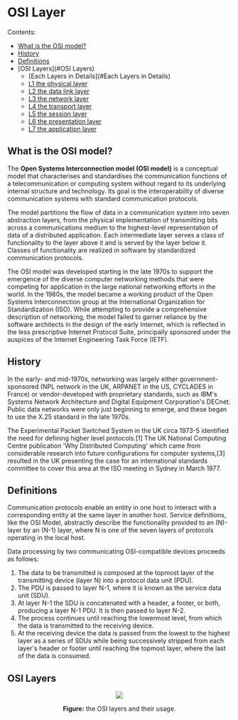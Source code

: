 # OSI Layer
Contents:
- [What is the OSI model?](#what-is-the-osi-model)
- [History](#History)
- [Definitions](#Definitions)
- [OSI Layers](#OSI Layers)
  - [Each Layers in Details](#Each Layers in Details)
   - [L1 the physical layer](#l1-the-physical-layer)
   - [L2 the data link layer](#l2-the-data-link-layer)
   - [L3 the network layer](#l3-the-network-layer)
   - [L4 the transport layer](#l4-the-transport-layer)
   - [L5 the session layer](#l5-the-session-layer)
   - [L6 the presentation layer](#l6-the-presentation-layer)
   - [L7 the application layer](#l7-the-application-layer)
## What is the OSI model?

The **Open Systems Interconnection model (OSI model)** is a conceptual model that characterises and standardises the communication functions of a telecommunication or computing system without regard to its underlying internal structure and technology. Its goal is the interoperability of diverse communication systems with standard communication protocols.

The model partitions the flow of data in a communication system into seven abstraction layers, from the physical implementation of transmitting bits across a communications medium to the highest-level representation of data of a distributed application. Each intermediate layer serves a class of functionality to the layer above it and is served by the layer below it. Classes of functionality are realized in software by standardized communication protocols.
    
The OSI model was developed starting in the late 1970s to support the emergence of the diverse computer networking methods that were competing for application in the large national networking efforts in the world. In the 1980s, the model became a working product of the Open Systems Interconnection group at the International Organization for Standardization (ISO). While attempting to provide a comprehensive description of networking, the model failed to garner reliance by the software architects in the design of the early Internet, which is reflected in the less prescriptive Internet Protocol Suite, principally sponsored under the auspices of the Internet Engineering Task Force (IETF).

## History

In the early- and mid-1970s, networking was largely either government-sponsored (NPL network in the UK, ARPANET in the US, CYCLADES in France) or vendor-developed with proprietary standards, such as IBM's Systems Network Architecture and Digital Equipment Corporation's DECnet. Public data networks were only just beginning to emerge, and these began to use the X.25 standard in the late 1970s.

The Experimental Packet Switched System in the UK circa 1973-5 identified the need for defining higher level protocols.[1] The UK National Computing Centre publication 'Why Distributed Computing' which came from considerable research into future configurations for computer systems,[3] resulted in the UK presenting the case for an international standards committee to cover this area at the ISO meeting in Sydney in March 1977.

## Definitions

Communication protocols enable an entity in one host to interact with a corresponding entity at the same layer in another host. Service definitions, like the OSI Model, abstractly describe the functionality provided to an (N)-layer by an (N-1) layer, where N is one of the seven layers of protocols operating in the local host.

Data processing by two communicating OSI-compatible devices proceeds as follows:
1. The data to be transmitted is composed at the topmost layer of the transmitting device (layer N) into a protocol data unit (PDU).
2. The PDU is passed to layer N-1, where it is known as the service data unit (SDU).
3. At layer N-1 the SDU is concatenated with a header, a footer, or both, producing a layer N-1 PDU. It is then passed to layer N-2.
4. The process continues until reaching the lowermost level, from which the data is transmitted to the receiving device.
5. At the receiving device the data is passed from the lowest to the highest layer as a series of SDUs while being successively stripped    from each layer's header or footer until reaching the topmost layer, where the last of the data is consumed.

## OSI Layers
<div align="center">
<img src="https://www.google.com/search?q=osi+model+images&rlz=1C1VDKB_enIN965IN965&sxsrf=ALeKk01AMFKpsYKB7tzcdn60-1smouRpUg:1628429462932&tbm=isch&source=iu&ictx=1&fir=vUWhHqcPgpU4wM%252Ce7KuAmgMsegNVM%252C_&vet=1&usg=AI4_-kSYvS2NLOstTWRqNvbDfK81PI29KA&sa=X&ved=2ahUKEwj94be9xKHyAhW07XMBHTtlAsYQ9QF6BAgJEAE#imgrc=vUWhHqcPgpU4wM">
<p><strong>Figure:</strong> the OSI layers and their usage.</p>
</div>
